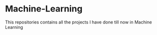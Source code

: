 # Machine-Learning
This repositories contains all the projects I have done till now in Machine Learning
